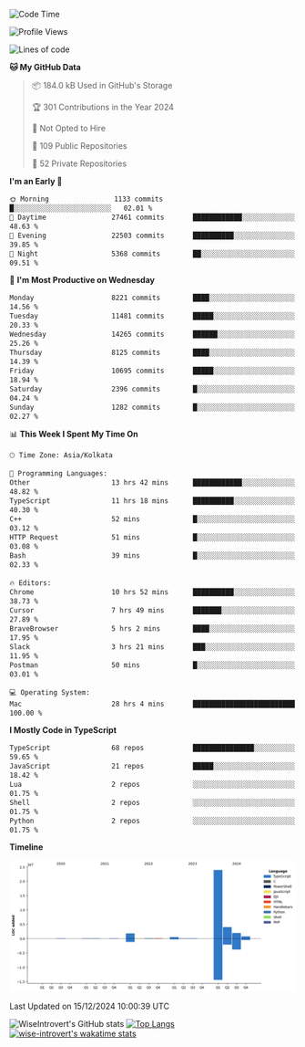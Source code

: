 <!--START_SECTION:waka-->
![Code Time](http://img.shields.io/badge/Code%20Time-1%2C966%20hrs%203%20mins-blue)

![Profile Views](http://img.shields.io/badge/Profile%20Views-0-blue)

![Lines of code](https://img.shields.io/badge/From%20Hello%20World%20I%27ve%20Written-33.7%20million%20lines%20of%20code-blue)

**🐱 My GitHub Data** 

> 📦 184.0 kB Used in GitHub's Storage 
 > 
> 🏆 301 Contributions in the Year 2024
 > 
> 🚫 Not Opted to Hire
 > 
> 📜 109 Public Repositories 
 > 
> 🔑 52 Private Repositories 
 > 
**I'm an Early 🐤** 

```text
🌞 Morning                1133 commits        █░░░░░░░░░░░░░░░░░░░░░░░░   02.01 % 
🌆 Daytime                27461 commits       ████████████░░░░░░░░░░░░░   48.63 % 
🌃 Evening                22503 commits       ██████████░░░░░░░░░░░░░░░   39.85 % 
🌙 Night                  5368 commits        ██░░░░░░░░░░░░░░░░░░░░░░░   09.51 % 
```
📅 **I'm Most Productive on Wednesday** 

```text
Monday                   8221 commits        ████░░░░░░░░░░░░░░░░░░░░░   14.56 % 
Tuesday                  11481 commits       █████░░░░░░░░░░░░░░░░░░░░   20.33 % 
Wednesday                14265 commits       ██████░░░░░░░░░░░░░░░░░░░   25.26 % 
Thursday                 8125 commits        ████░░░░░░░░░░░░░░░░░░░░░   14.39 % 
Friday                   10695 commits       █████░░░░░░░░░░░░░░░░░░░░   18.94 % 
Saturday                 2396 commits        █░░░░░░░░░░░░░░░░░░░░░░░░   04.24 % 
Sunday                   1282 commits        █░░░░░░░░░░░░░░░░░░░░░░░░   02.27 % 
```


📊 **This Week I Spent My Time On** 

```text
🕑︎ Time Zone: Asia/Kolkata

💬 Programming Languages: 
Other                    13 hrs 42 mins      ████████████░░░░░░░░░░░░░   48.82 % 
TypeScript               11 hrs 18 mins      ██████████░░░░░░░░░░░░░░░   40.30 % 
C++                      52 mins             █░░░░░░░░░░░░░░░░░░░░░░░░   03.12 % 
HTTP Request             51 mins             █░░░░░░░░░░░░░░░░░░░░░░░░   03.08 % 
Bash                     39 mins             █░░░░░░░░░░░░░░░░░░░░░░░░   02.33 % 

🔥 Editors: 
Chrome                   10 hrs 52 mins      ██████████░░░░░░░░░░░░░░░   38.73 % 
Cursor                   7 hrs 49 mins       ███████░░░░░░░░░░░░░░░░░░   27.89 % 
BraveBrowser             5 hrs 2 mins        ████░░░░░░░░░░░░░░░░░░░░░   17.95 % 
Slack                    3 hrs 21 mins       ███░░░░░░░░░░░░░░░░░░░░░░   11.95 % 
Postman                  50 mins             █░░░░░░░░░░░░░░░░░░░░░░░░   03.01 % 

💻 Operating System: 
Mac                      28 hrs 4 mins       █████████████████████████   100.00 % 
```

**I Mostly Code in TypeScript** 

```text
TypeScript               68 repos            ███████████████░░░░░░░░░░   59.65 % 
JavaScript               21 repos            █████░░░░░░░░░░░░░░░░░░░░   18.42 % 
Lua                      2 repos             ░░░░░░░░░░░░░░░░░░░░░░░░░   01.75 % 
Shell                    2 repos             ░░░░░░░░░░░░░░░░░░░░░░░░░   01.75 % 
Python                   2 repos             ░░░░░░░░░░░░░░░░░░░░░░░░░   01.75 % 
```



**Timeline**

![Lines of Code chart](https://raw.githubusercontent.com/wise-introvert/wise-introvert/master/assets/bar_graph.png)


 Last Updated on 15/12/2024 10:00:39 UTC
<!--END_SECTION:waka-->

![WiseIntrovert's GitHub stats](https://github-readme-stats.vercel.app/api?username=wise-introvert&count_private=true&show_icons=true)
[![Top Langs](https://github-readme-stats.vercel.app/api/top-langs/?username=wise-introvert&langs_count=10)](https://github.com/anuraghazra/github-readme-stats)
[![wise-introvert's wakatime stats](https://github-readme-stats.vercel.app/api/wakatime?username=wiseintrovert)](https://github.com/anuraghazra/github-readme-stats)
